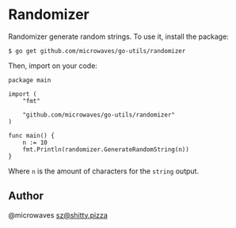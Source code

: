 # Randomizer

Randomizer generate random strings. To use it, install the package:

```
$ go get github.com/microwaves/go-utils/randomizer
```

Then, import on your code:

```
package main

import (
    "fmt"
    
    "github.com/microwaves/go-utils/randomizer"
)

func main() {
    n := 10
    fmt.Println(randomizer.GenerateRandomString(n))
}
```

Where `n` is the amount of characters for the `string` output.

## Author

@microwaves <sz@shitty.pizza>
